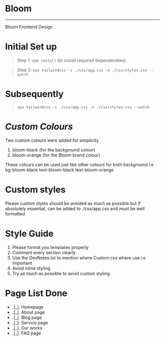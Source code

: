 # Bloom

------------------

Bloom Frontend Design


**Initial Set up**
===================

> Step 1: ```npm install``` (to install required dependendies).

> Step 2: ```npx tailwindcss -i ./css/app.css -o ./css/styles.css --watch```



**Subsequently**
====================

> ```npx tailwindcss -i ./css/app.css -o ./css/styles.css --watch```

***Custom Colours***
====================

Two custom colours were added for simplicity

1. bloom-black (for the background colour)
2. bloom-orange (for the Bloom brand colour)

These colours can be used just like other colours for both background i.e bg-bloom-black text-bloom-black text-bloom-orange

****Custom styles****
======================

Please custom styles should be avoided as much as possible but if absolutely essential, can be added to ./css/app.css and must be well formatted

****Style Guide****
====================

1. Please format you templates properly
2. Comment every section clearly
3. Use the DevNotes.txt to mention where Custom css where use i.e Important
4. Avoid inline styling
5. Try as much as possible to avoid custom styling

****Page List Done****
======================

- .[_]. Homepage
- .[_]. About page
- .[_]. Blog page
- .[_]. Service page
- .[_]. Our works
- .[_]. FAQ page
